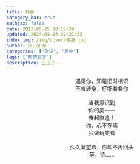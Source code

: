 ```yaml
---
title: 转身
category_bar: true
mathjax: false
date: 2012-05-25 20:16:39
updated: 2024-05-24 22:31:33
index_img: /img/cover/转身.jpg
author: 江山如画丨
categories: ["杂记", "高中"]
tags: ["矫情文学"]
description: 玉玉了……
---
```


<center>遇见你，知是旧时相识</center>

<center>不曾转身，仔细看看你</center>

<br/>

<center>当我意识到</center>

<center>你的美——</center>

<center>奋起直追！</center>

<center>你，心不在焉</center>

<center>只做玩笑看</center>

<br/>

<center>久久凝望着，你却不再回头</center>

<center>等，待……</center>